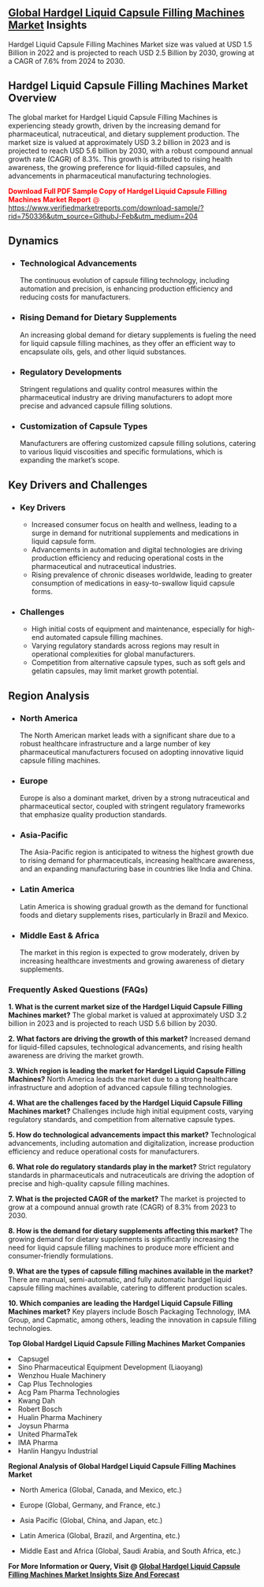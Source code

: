 <h2><a href="https://www.verifiedmarketreports.com/download-sample/?rid=750336&amp;utm_source=GithubJ&amp;utm_medium=204" target="_blank">Global Hardgel Liquid Capsule Filling Machines Market</a> Insights</h2><p>Hardgel Liquid Capsule Filling Machines Market size was valued at USD 1.5 Billion in 2022 and is projected to reach USD 2.5 Billion by 2030, growing at a CAGR of 7.6% from 2024 to 2030.</p><p><h2>Hardgel Liquid Capsule Filling Machines Market Overview</h2> <p>The global market for Hardgel Liquid Capsule Filling Machines is experiencing steady growth, driven by the increasing demand for pharmaceutical, nutraceutical, and dietary supplement production. The market size is valued at approximately USD 3.2 billion in 2023 and is projected to reach USD 5.6 billion by 2030, with a robust compound annual growth rate (CAGR) of 8.3%. This growth is attributed to rising health awareness, the growing preference for liquid-filled capsules, and advancements in pharmaceutical manufacturing technologies.</p> <p><p><span class=""><span style="color: #ff0000;"><strong>Download Full PDF Sample Copy of Hardgel Liquid Capsule Filling Machines Market Report</strong> @ </span><a href="https://www.verifiedmarketreports.com/download-sample/?rid=750336&amp;utm_source=GithubJ-Feb&amp;utm_medium=204" target="_blank">https://www.verifiedmarketreports.com/download-sample/?rid=750336&amp;utm_source=GithubJ-Feb&amp;utm_medium=204</a></span></p></p> <h2>Dynamics</h2> <ul> <li><h3>Technological Advancements</h3> The continuous evolution of capsule filling technology, including automation and precision, is enhancing production efficiency and reducing costs for manufacturers.</li> <li><h3>Rising Demand for Dietary Supplements</h3> An increasing global demand for dietary supplements is fueling the need for liquid capsule filling machines, as they offer an efficient way to encapsulate oils, gels, and other liquid substances.</li> <li><h3>Regulatory Developments</h3> Stringent regulations and quality control measures within the pharmaceutical industry are driving manufacturers to adopt more precise and advanced capsule filling solutions.</li> <li><h3>Customization of Capsule Types</h3> Manufacturers are offering customized capsule filling solutions, catering to various liquid viscosities and specific formulations, which is expanding the market’s scope.</li> </ul> <h2>Key Drivers and Challenges</h2> <ul> <li><h3>Key Drivers</h3> <ul> <li>Increased consumer focus on health and wellness, leading to a surge in demand for nutritional supplements and medications in liquid capsule form.</li> <li>Advancements in automation and digital technologies are driving production efficiency and reducing operational costs in the pharmaceutical and nutraceutical industries.</li> <li>Rising prevalence of chronic diseases worldwide, leading to greater consumption of medications in easy-to-swallow liquid capsule forms.</li> </ul> </li> <li><h3>Challenges</h3> <ul> <li>High initial costs of equipment and maintenance, especially for high-end automated capsule filling machines.</li> <li>Varying regulatory standards across regions may result in operational complexities for global manufacturers.</li> <li>Competition from alternative capsule types, such as soft gels and gelatin capsules, may limit market growth potential.</li> </ul> </li> </ul> <h2>Region Analysis</h2> <ul> <li><h3>North America</h3> The North American market leads with a significant share due to a robust healthcare infrastructure and a large number of key pharmaceutical manufacturers focused on adopting innovative liquid capsule filling machines.</li> <li><h3>Europe</h3> Europe is also a dominant market, driven by a strong nutraceutical and pharmaceutical sector, coupled with stringent regulatory frameworks that emphasize quality production standards.</li> <li><h3>Asia-Pacific</h3> The Asia-Pacific region is anticipated to witness the highest growth due to rising demand for pharmaceuticals, increasing healthcare awareness, and an expanding manufacturing base in countries like India and China.</li> <li><h3>Latin America</h3> Latin America is showing gradual growth as the demand for functional foods and dietary supplements rises, particularly in Brazil and Mexico.</li> <li><h3>Middle East & Africa</h3> The market in this region is expected to grow moderately, driven by increasing healthcare investments and growing awareness of dietary supplements.</li> </ul> <h3>Frequently Asked Questions (FAQs)</h3> <p><b>1. What is the current market size of the Hardgel Liquid Capsule Filling Machines market?</b> The global market is valued at approximately USD 3.2 billion in 2023 and is projected to reach USD 5.6 billion by 2030.</p> <p><b>2. What factors are driving the growth of this market?</b> Increased demand for liquid-filled capsules, technological advancements, and rising health awareness are driving the market growth.</p> <p><b>3. Which region is leading the market for Hardgel Liquid Capsule Filling Machines?</b> North America leads the market due to a strong healthcare infrastructure and adoption of advanced capsule filling technologies.</p> <p><b>4. What are the challenges faced by the Hardgel Liquid Capsule Filling Machines market?</b> Challenges include high initial equipment costs, varying regulatory standards, and competition from alternative capsule types.</p> <p><b>5. How do technological advancements impact this market?</b> Technological advancements, including automation and digitalization, increase production efficiency and reduce operational costs for manufacturers.</p> <p><b>6. What role do regulatory standards play in the market?</b> Strict regulatory standards in pharmaceuticals and nutraceuticals are driving the adoption of precise and high-quality capsule filling machines.</p> <p><b>7. What is the projected CAGR of the market?</b> The market is projected to grow at a compound annual growth rate (CAGR) of 8.3% from 2023 to 2030.</p> <p><b>8. How is the demand for dietary supplements affecting this market?</b> The growing demand for dietary supplements is significantly increasing the need for liquid capsule filling machines to produce more efficient and consumer-friendly formulations.</p> <p><b>9. What are the types of capsule filling machines available in the market?</b> There are manual, semi-automatic, and fully automatic hardgel liquid capsule filling machines available, catering to different production scales.</p> <p><b>10. Which companies are leading the Hardgel Liquid Capsule Filling Machines market?</b> Key players include Bosch Packaging Technology, IMA Group, and Capmatic, among others, leading the innovation in capsule filling technologies.</p> </p><p><strong>Top Global Hardgel Liquid Capsule Filling Machines Market Companies</strong></p><div data-test-id=""><p><li>Capsugel</li><li> Sino Pharmaceutical Equipment Development (Liaoyang)</li><li> Wenzhou Huale Machinery</li><li> Cap Plus Technologies</li><li> Acg Pam Pharma Technologies</li><li> Kwang Dah</li><li> Robert Bosch</li><li> Hualin Pharma Machinery</li><li> Joysun Pharma</li><li> United PharmaTek</li><li> IMA Pharma</li><li> Hanlin Hangyu Industrial</li></p><div><strong>Regional Analysis of&nbsp;Global Hardgel Liquid Capsule Filling Machines Market</strong></div><ul><li dir="ltr"><p dir="ltr">North America&nbsp;(Global, Canada, and Mexico, etc.)</p></li><li dir="ltr"><p dir="ltr">Europe (Global, Germany, and France, etc.)</p></li><li dir="ltr"><p dir="ltr">Asia Pacific&nbsp;(Global, China, and Japan, etc.)</p></li><li dir="ltr"><p dir="ltr">Latin America&nbsp;(Global, Brazil, and Argentina, etc.)</p></li><li dir="ltr">Middle East and Africa&nbsp;(Global, Saudi Arabia, and South Africa, etc.)</li></ul><p><strong>For More Information or Query, Visit @&nbsp;</strong><strong><a href="https://www.verifiedmarketreports.com/product/hardgel-liquid-capsule-filling-machines-market/?utm_source=GithubJ&amp;utm_medium=204" target="_blank">Global Hardgel Liquid Capsule Filling Machines Market Insights Size And Forecast</a></strong></p></div>

